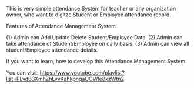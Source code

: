 This is very simple attendance System for teacher or any organization owner, who want to digitze
Student or Employee attendance record. 


Features of Attendance Management System


(1) Admin can Add Update Delete Student/Employee Data.
(2) Admin can take attendance of Student/Employee on daily basis.
(3) Admin can view all student/Employee attendance details. 


If you want to learn, how to develop this Attendance Management System. 

You can visit: https://www.youtube.com/playlist?list=PLvdB3XmhZhLyvKahkpngaOOWIe8kzWtn2
